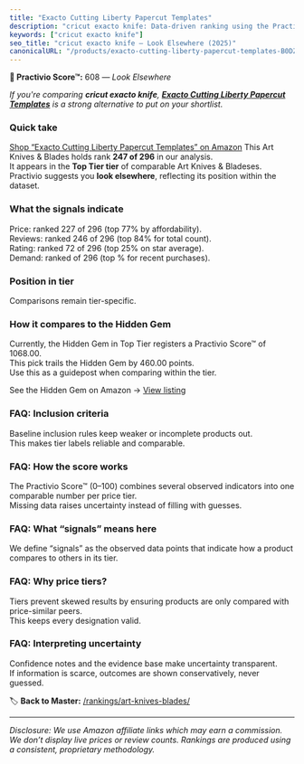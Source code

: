 ```yaml
---
title: "Exacto Cutting Liberty Papercut Templates"
description: "cricut exacto knife: Data-driven ranking using the Practivio Score™. Positioned by quality, value, demand, findability, momentum."
keywords: ["cricut exacto knife"]
seo_title: "cricut exacto knife — Look Elsewhere (2025)"
canonicalURL: "/products/exacto-cutting-liberty-papercut-templates-B0DZGVZ2DL/"
---
```


**🚫 Practivio Score™:** 608 — _Look Elsewhere_


*If you're comparing **cricut exacto knife**, **[Exacto Cutting Liberty Papercut Templates](https://www.amazon.com/dp/B0DZGVZ2DL?tag=practivio-20)** is a strong alternative to put on your shortlist.*
### Quick take
[Shop “Exacto Cutting Liberty Papercut Templates” on Amazon](https://www.amazon.com/dp/B0DZGVZ2DL?tag=practivio-20)
This Art Knives & Blades holds rank **247 of 296** in our analysis.  
It appears in the **Top Tier tier** of comparable Art Knives & Bladeses.  
Practivio suggests you **look elsewhere**, reflecting its position within the dataset.

### What the signals indicate
Price: ranked 227 of 296 (top 77% by affordability).  
Reviews: ranked 246 of 296 (top 84% for total count).  
Rating: ranked 72 of 296 (top 25% on star average).  
Demand: ranked  of 296 (top % for recent purchases).

### Position in tier
Comparisons remain tier-specific.

### How it compares to the Hidden Gem
Currently, the Hidden Gem in Top Tier registers a Practivio Score™ of 1068.00.  
This pick trails the Hidden Gem by 460.00 points.  
Use this as a guidepost when comparing within the tier.  

See the Hidden Gem on Amazon → [View listing](https://www.amazon.com/dp/B016ISHAC8?tag=practivio-20)

### FAQ: Inclusion criteria
Baseline inclusion rules keep weaker or incomplete products out.  
This makes tier labels reliable and comparable.

### FAQ: How the score works
The Practivio Score™ (0–100) combines several observed indicators into one comparable number per price tier.  
Missing data raises uncertainty instead of filling with guesses.

### FAQ: What “signals” means here
We define “signals” as the observed data points that indicate how a product compares to others in its tier.

### FAQ: Why price tiers?
Tiers prevent skewed results by ensuring products are only compared with price-similar peers.  
This keeps every designation valid.

### FAQ: Interpreting uncertainty
Confidence notes and the evidence base make uncertainty transparent.  
If information is scarce, outcomes are shown conservatively, never guessed.


🏷️ **Back to Master:** [/rankings/art-knives-blades/](/rankings/art-knives-blades/)

---
_Disclosure: We use Amazon affiliate links which may earn a commission. We don’t display live prices or review counts. Rankings are produced using a consistent, proprietary methodology._
